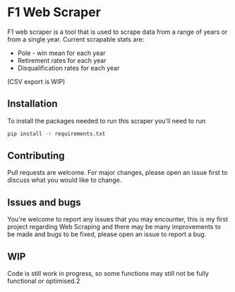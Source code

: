 # F1 Web Scraper
F1 web scraper is a tool that is used to scrape data 
from a range of years or from a single year.
Current scrapable stats are:
- Pole - win mean for each year
- Retirement rates for each year
- Disqualification rates for each year

(CSV export is WIP)

## Installation 
To install the packages needed to run this scraper you'll need to run
```bash
pip install -r requirements.txt
```

## Contributing
Pull requests are welcome. For major changes, please open an issue 
first to discuss what you would like to change.

## Issues and bugs
You're welcome to report any issues that you may encounter, this is 
my first project regarding Web Scraping and there may be many improvements
to be made and bugs to be fixed, please open an issue to report a bug.

## WIP
Code is still work in progress, so some functions may still not be fully functional
or optimised.2
